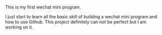 This is my first wechat mini program.

I just start to learn all the basic skill of building a wechat mini program and how to use Github. This project definitely can not be perfect but I am working on it.
